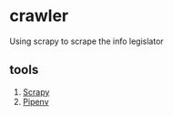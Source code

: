 # crawler

Using scrapy to scrape the info legislator

## tools

1. [Scrapy](https://scrapy.org/)
2. [Pipenv](https://docs.pipenv.org/en/latest/)

